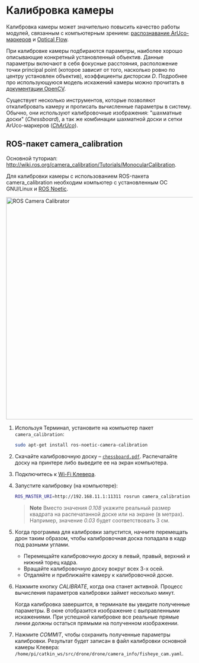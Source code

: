 # Калибровка камеры

Калибровка камеры может значительно повысить качество работы модулей, связанным с компьютерным зрением: [распознавание ArUco-маркеров](aruco.md) и [Optical Flow](optical_flow.md).

При калибровке камеры подбираются параметры, наиболее хорошо описывающие конкретный установленный объектив. Данные параметры включают в себя фокусные расстояния, расположение точки principal point (которое зависит от того, насколько ровно по центру установлен объектив), коэффициенты дисторсии *D*. Подробнее про использующуюся модель искажений камеры можно прочитать в [документации OpenCV](https://docs.opencv.org/2.4/modules/calib3d/doc/camera_calibration_and_3d_reconstruction.html).

Существует несколько инструментов, которые позволяют откалибровать камеру и прописать вычисленные параметры в систему. Обычно, они используют калибровочные изображения: "шахматные доски" (*Chessboard*), а так же комбинации шахматной доски и сетки ArUco-маркеров ([*ChArUco*](https://docs.opencv.org/3.4/df/d4a/tutorial_charuco_detection.html)).

## ROS-пакет camera_calibration

Основной туториал: http://wiki.ros.org/camera_calibration/Tutorials/MonocularCalibration.

Для калибровки камеры с использованием ROS-пакета camera_calibration необходим компьютер с установленным ОС GNU/Linux и [ROS Noetic](http://wiki.ros.org/noetic/Installation/Ubuntu).

<img src="../assets/camera_calibration.png" alt="ROS Camera Calibrator" class="zoom center" width=600>

1. Используя Терминал, установите на компьютер пакет `camera_calibration`:

    ```bash
    sudo apt-get install ros-noetic-camera-calibration
    ```

2. Скачайте калибровочную доску – [`chessboard.pdf`](../assets/chessboard.pdf). Распечатайте доску на принтере либо выведите ее на экран компьютера.

3. Подключитесь к [Wi-Fi Клевера](wifi.md).

4. Запустите калибровку (на компьютере):

   ```bash
   ROS_MASTER_URI=http://192.168.11.1:11311 rosrun camera_calibration cameracalibrator.py --size 6x8 --square 0.108 image:=/main_camera/image_raw camera:=/main_camera
   ```

   > **Note** Вместо значения *0.108* укажите реальный размер квадрата на распечатанной доске или на экране (в метрах). Например, значение *0.03* будет соответствовать 3 см.

5. Когда программа для калибровки запустится, начните перемещать дрон таким образом, чтобы калибровочная доска попадала в кадр под разными углами.

   * Перемещайте калибровочную доску в левый, правый, верхний и нижний торец кадра.
   * Вращайте калибровочную доску вокруг всех 3-х осей.
   * Отдаляйте и приближайте камеру к калибровочной доске.

6. Нажмите кнопку *CALIBRATE*, когда она станет активной. Процесс вычисления параметров калибровки займет несколько минут.

   Когда калибровка завершится, в терминале вы увидите полученные параметры. В окне отобразится изображение с выправленными искажениями. При успешной калибровке все реальные прямые линии должны остаться прямыми на полученном изображении.

7. Нажмите *COMMIT*, чтобы сохранить полученные параметры калибровки. Результат будет записан в файл калибровки основной камеры Клевера:
`/home/pi/catkin_ws/src/drone/drone/camera_info/fisheye_cam.yaml`.
